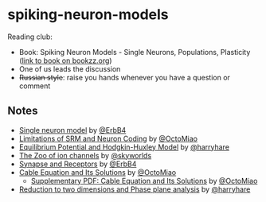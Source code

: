 # spiking-neuron-models


Reading club:
* Book: Spiking Neuron Models - Single Neurons, Populations, Plasticity ([link to book on bookzz.org](http://bookzz.org/book/671436/220f6f))
* One of us leads the discussion
* ~~Russian style~~: raise you hands whenever you have a question or comment



## Notes

* [Single neuron model](01.Single_neuron_model.md) by [@ErbB4](https://github.com/ErbB4)
* [Limitations of SRM and Neuron Coding](02.Limitations_SRM_Contd_and_Coding.md) by [@OctoMiao](https://github.com/emptymalei)
* [Equilibrium Potential and  Hodgkin-Huxley Model](03.Equilibrium_Potential_and_Hodgkin-Huxley_Model.md) by [@harryhare](https://github.com/harryhare)
* [The Zoo of ion channels](04.The_Zoo_of_ion_channels.md) by [@skyworlds](https://github.com/skyworlds)
* [Synapse and Receptors](05.Synapse_and_Receptors.md) by [@ErbB4](https://github.com/ErbB4)
* [Cable Equation and Its Solutions](06.Cable_Equation_and_Its_Solutions.md) by [@OctoMiao](https://github.com/emptymalei)
   * [Supplementary PDF: Cable Equation and Its Solutions](06.1.cable_equation_green_function.pdf) by [@OctoMiao](https://github.com/emptymalei)
* [Reduction to two dimensions and Phase plane analysis](07.Reduction_to_two_dimensions_and_Phase_plane_analysis.md) by [@harryhare](https://github.com/harryhare)
